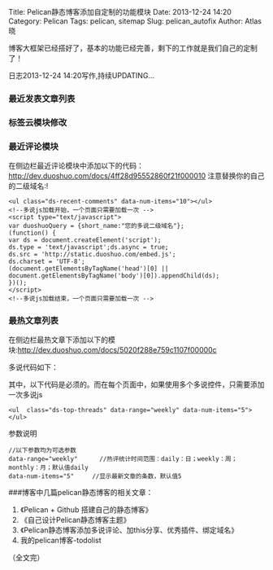 Title: Pelican静态博客添加自定制的功能模块
Date: 2013-12-24 14:20
Category: Pelican
Tags: pelican, sitemap
Slug: pelican_autofix
Author: Atlas 晓

博客大框架已经搭好了，基本的功能已经完善，剩下的工作就是我们自己的定制了！

日志2013-12-24 14:20写作,持续UPDATING...

### 最近发表文章列表

### 标签云模块修改

### 最近评论模块
在侧边栏最近评论模块中添加以下的代码：<http://dev.duoshuo.com/docs/4ff28d95552860f21f000010>
注意替换你的自己的二级域名:!
	
	<ul class="ds-recent-comments" data-num-items="10"></ul>
	<!--多说js加载开始，一个页面只需要加载一次 -->
	<script type="text/javascript">
	var duoshuoQuery = {short_name:"您的多说二级域名"};
	(function() {
    var ds = document.createElement('script');
    ds.type = 'text/javascript';ds.async = true;
    ds.src = 'http://static.duoshuo.com/embed.js';
    ds.charset = 'UTF-8';
    (document.getElementsByTagName('head')[0] || document.getElementsByTagName('body')[0]).appendChild(ds);
	})();
	</script>
	<!--多说js加载结束，一个页面只需要加载一次 -->
### 最热文章列表
在侧边栏最热文章下添加以下的模块:<http://dev.duoshuo.com/docs/5020f288e759c1107f00000c>

多说代码如下：
	<ul  class="ds-top-threads" data-range="weekly" data-num-items="5"></ul>
	<!--多说js加载开始，一个页面只需要加载一次 -->
	<script type="text/javascript">
	var duoshuoQuery = {short_name:"您的多说二级域名"};
	(function() {
    var ds = document.createElement('script');
    ds.type = 'text/javascript';ds.async = true;
    ds.src = 'http://static.duoshuo.com/embed.js';
    ds.charset = 'UTF-8';
    (document.getElementsByTagName('head')[0] || document.getElementsByTagName('body')[0]).appendChild(ds);
	})();
	</script>
	<!--多说js加载结束，一个页面只需要加载一次 -->

其中，以下代码是必须的。而在每个页面中，如果使用多个多说控件，只需要添加一次多说js

	<ul  class="ds-top-threads" data-range="weekly" data-num-items="5"></ul>
参数说明

	//以下参数均为可选参数
 	data-range="weekly"      //热评统计时间范围：daily：日；weekly：周；monthly：月；默认值daily
	data-num-items="5"     //显示最新文章的条数，默认值5



###博客中几篇pelican静态博客的相关文章：

1. 《Pelican + Github 搭建自己的静态博客》
2. 《自己设计Pelican静态博客主题》
3. 《Pelican静态博客添加多说评论、加this分享、优秀插件、绑定域名》
4.  我的pelican博客-todolist

（全文完）


